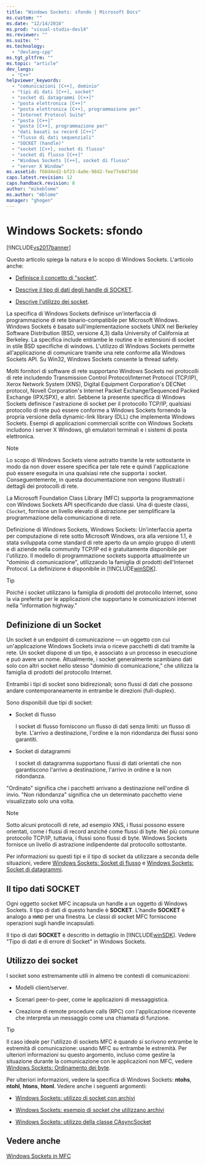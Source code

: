 ```yaml
---
title: "Windows Sockets: sfondo | Microsoft Docs"
ms.custom: ""
ms.date: "12/14/2016"
ms.prod: "visual-studio-dev14"
ms.reviewer: ""
ms.suite: ""
ms.technology: 
  - "devlang-cpp"
ms.tgt_pltfrm: ""
ms.topic: "article"
dev_langs: 
  - "C++"
helpviewer_keywords: 
  - "comunicazioni [C++], dominio"
  - "tipi di dati [C++], socket"
  - "socket di datagrammi [C++]"
  - "posta elettronica [C++]"
  - "posta elettronica [C++], programmazione per"
  - "Internet Protocol Suite"
  - "posta [C++]"
  - "posta [C++], programmazione per"
  - "dati basati su record [C++]"
  - "flusso di dati sequenziali"
  - "SOCKET (handle)"
  - "socket [C++], socket di flusso"
  - "socket di flusso [C++]"
  - "Windows Sockets [C++], socket di flusso"
  - "server X Window"
ms.assetid: f60d4ed2-bf23-4a0e-98d2-fee77e8473dd
caps.latest.revision: 12
caps.handback.revision: 8
author: "mikeblome"
ms.author: "mblome"
manager: "ghogen"
---
```

# Windows Sockets: sfondo
[!INCLUDE[vs2017banner](../assembler/inline/includes/vs2017banner.md)]

Questo articolo spiega la natura e lo scopo di Windows Sockets.  L'articolo anche:  
  
-   [Definisce il concetto di "socket"](#_core_definition_of_a_socket).  
  
-   [Descrive il tipo di dati degli handle di SOCKET](#_core_the_socket_data_type).  
  
-   [Descrive l'utilizzo dei socket](#_core_uses_for_sockets).  
  
 La specifica di Windows Sockets definisce un'interfaccia di programmazione di rete binario\-compatibile per Microsoft Windows.  Windows Sockets è basato sull'implementazione sockets UNIX nel Berkeley Software Distribution \(BSD, versione 4,3\) dalla University of California at Berkeley.  La specifica include entrambe le routine e le estensioni di socket in stile BSD specifiche di windows.  L'utilizzo di Windows Sockets permette all'applicazione di comunicare tramite una rete conforme alla Windows Sockets API.  Su Win32, Windows Sockets consente la thread safety.  
  
 Molti fornitori di software di rete supportano Windows Sockets nei protocolli di rete includendo Transmission Control Protocol\/Internet Protocol \(TCP\/IP\), Xerox Network System \(XNS\), Digital Equipment Corporation's DECNet protocol, Novell Corporation's Internet Packet Exchange\/Sequenced Packed Exchange \(IPX\/SPX\), e altri.  Sebbene la presente specifica di Windows Sockets definisce l'astrazione di socket per il protocollo TCP\/IP, qualsiasi protocollo di rete può essere conforme a Windows Sockets fornendo la propria versione della dynamic\-link library \(DLL\) che implementa Windows Sockets.  Esempi di applicazioni commerciali scritte con Windows Sockets includono i server X Windows, gli emulatori terminali e i sistemi di posta elettronica.  
  
> [!NOTE]
>  Lo scopo di Windows Sockets viene astratto tramite la rete sottostante in modo da non dover essere specifica per tale rete e quindi l'applicazione può essere eseguita in una qualsiasi rete che supporta i socket.  Conseguentemente, in questa documentazione non vengono illustrati i dettagli dei protocolli di rete.  
  
 La Microsoft Foundation Class Library \(MFC\) supporta la programmazione con Windows Sockets API specificando due classi.  Una di queste classi, `CSocket`, fornisce un livello elevato di astrazione per semplificare la programmazione della comunicazione di rete.  
  
 Definizione di Windows Sockets, Windows Sockets: Un'interfaccia aperta per computazione di rete sotto Microsoft Windows, ora alla versione 1.1, è stata sviluppata come standard di rete aperto da un ampio gruppo di utenti e di aziende nella community TCP\/IP ed è gratuitamente disponibile per l'utilizzo.  Il modello di programmazione sockets supporta attualmente un "dominio di comunicazione", utilizzando la famiglia di prodotti dell'Internet Protocol.  La definizione è disponibile in [!INCLUDE[winSDK](../atl/includes/winsdk_md.md)].  
  
> [!TIP]
>  Poiché i socket utilizzano la famiglia di prodotti del protocollo Internet, sono la via preferita per le applicazioni che supportano le comunicazioni internet nella "information highway."  
  
##  <a name="_core_definition_of_a_socket"></a> Definizione di un Socket  
 Un socket è un endpoint di comunicazione — un oggetto con cui un'applicazione Windows Sockets invia o riceve pacchetti di dati tramite la rete.  Un socket dispone di un tipo, è associato a un processo in esecuzione e può avere un nome.  Attualmente, i socket generalmente scambiano dati solo con altri socket nello stesso "dominio di comunicazione," che utilizza la famiglia di prodotti del protocollo Internet.  
  
 Entrambi i tipi di socket sono bidirezionali; sono flussi di dati che possono andare contemporaneamente in entrambe le direzioni \(full\-duplex\).  
  
 Sono disponibili due tipi di socket:  
  
-   Socket di flusso  
  
     I socket di flusso forniscono un flusso di dati senza limiti: un flusso di byte.  L'arrivo a destinazione, l'ordine e la non ridondanza dei flussi sono garantiti.  
  
-   Socket di datagrammi  
  
     I socket di datagramma supportano flussi di dati orientati che non garantiscono l'arrivo a destinazione, l'arrivo in ordine e la non ridondanza.  
  
 "Ordinato" significa che i pacchetti arrivano a destinazione nell'ordine di invio. "Non ridondanza" significa che un determinato pacchetto viene visualizzato solo una volta.  
  
> [!NOTE]
>  Sotto alcuni protocolli di rete, ad esempio XNS, i flussi possono essere orientati, come i flussi di record anziché come flussi di byte.  Nel più comune protocollo TCP\/IP, tuttavia, i flussi sono flussi di byte.  Windows Sockets fornisce un livello di astrazione indipendente dal protocollo sottostante.  
  
 Per informazioni su questi tipi e il tipo di socket da utilizzare a seconda delle situazioni, vedere [Windows Sockets: Socket di flusso](../mfc/windows-sockets-stream-sockets.md) e [Windows Sockets: Socket di datagrammi](../mfc/windows-sockets-datagram-sockets.md).  
  
##  <a name="_core_the_socket_data_type"></a> Il tipo dati SOCKET  
 Ogni oggetto socket MFC incapsula un handle a un oggetto di Windows Sockets.  Il tipo di dati di questo handle è **SOCKET**.  L'handle **SOCKET** è analogo a `HWND` per una finestra.  Le classi di socket MFC forniscono operazioni sugli handle incapsulati.  
  
 Il tipo di dati **SOCKET** è descritto in dettaglio in [!INCLUDE[winSDK](../atl/includes/winsdk_md.md)].  Vedere "Tipo di dati e di errore di Socket" in Windows Sockets.  
  
##  <a name="_core_uses_for_sockets"></a> Utilizzo dei socket  
 I socket sono estremamente utili in almeno tre contesti di comunicazioni:  
  
-   Modelli client\/server.  
  
-   Scenari peer\-to\-peer, come le applicazioni di messaggistica.  
  
-   Creazione di remote procedure calls \(RPC\) con l'applicazione ricevente che interpreta un messaggio come una chiamata di funzione.  
  
> [!TIP]
>  Il caso ideale per l'utilizzo di sockets MFC è quando si scrivono entrambe le estremità di comunicazione: usando MFC su entrambe le estremità.  Per ulteriori informazioni su questo argomento, incluso come gestire la situazione durante la comunicazione con le applicazioni non MFC, vedere [Windows Sockets: Ordinamento dei byte](../mfc/windows-sockets-byte-ordering.md).  
  
 Per ulteriori informazioni, vedere la specifica di Windows Sockets: **ntohs**, **ntohl**, **htons**, **htonl**.  Vedere anche i seguenti argomenti:  
  
-   [Windows Sockets: utilizzo di socket con archivi](../mfc/windows-sockets-using-sockets-with-archives.md)  
  
-   [Windows Sockets: esempio di socket che utilizzano archivi](../mfc/windows-sockets-example-of-sockets-using-archives.md)  
  
-   [Windows Sockets: utilizzo della classe CAsyncSocket](../mfc/windows-sockets-using-class-casyncsocket.md)  
  
## Vedere anche  
 [Windows Sockets in MFC](../mfc/windows-sockets-in-mfc.md)